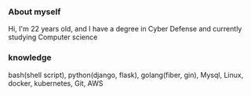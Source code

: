 ### About myself
Hi, I'm 22 years old, and I have a degree in Cyber Defense and currently studying Computer science
### knowledge
bash(shell script), python(django, flask), golang(fiber, gin), Mysql, Linux, docker, kubernetes, Git, AWS
